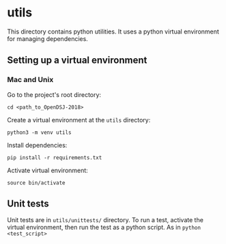 # utils

This directory contains python utilities. It uses a python virtual environment for managing dependencies.

## Setting up a virtual environment

### Mac and Unix

Go to the project's root directory:

`cd <path_to_OpenDSJ-2018>`

Create a virtual environment at the `utils` directory:

`python3 -m venv utils`

Install dependencies:

`pip install -r requirements.txt`

Activate virtual environment:

`source bin/activate`

## Unit tests

Unit tests are in `utils/unittests/` directory. To run a test, activate the virtual environment, then run the test as a python script. As in `python <test_script>`


